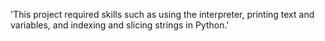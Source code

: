 'This project required skills such as using the interpreter, printing text and variables, and indexing and slicing strings in Python.'
